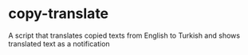 # copy-translate
A script that translates copied texts from English to Turkish and shows translated text as a notification
